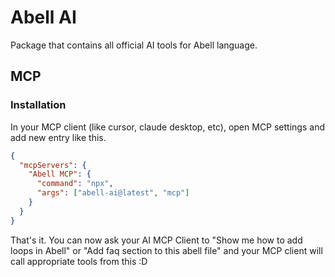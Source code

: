 # Abell AI

Package that contains all official AI tools for Abell language.

## MCP

### Installation

In your MCP client (like cursor, claude desktop, etc), open MCP settings and add new entry like this.

```json
{
  "mcpServers": {
    "Abell MCP": {
      "command": "npx",
      "args": ["abell-ai@latest", "mcp"]
    }
  }
}
```

That's it. You can now ask your AI MCP Client to "Show me how to add loops in Abell" or "Add faq section to this abell file" and your MCP client will call appropriate tools from this :D
